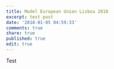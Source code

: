 ```yaml
---
title: Model European Union Lisboa 2018
excerpt: test post
date: '2018-01-05 04:59:33'
comments: true
share: true
published: true
edit: true
---
```

Test

